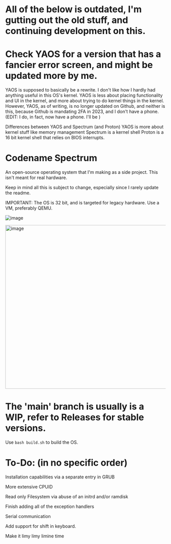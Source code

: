 # All of the below is outdated, I'm gutting out the old stuff, and continuing development on this.






















# Check YAOS for a version that has a fancier error screen, and might be updated more by me.
YAOS is supposed to basically be a rewrite. I don't like how I hardly had anything useful in this OS's kernel. 
YAOS is less about placing functionality and UI in the kernel, and more about trying to do kernel things in the kernel. However, YAOS, as of writing, is no longer updated on Github, and neither is this, because Github is mandating 2FA in 2023, and I don't have a phone. 
(EDIT: I do, in fact, now have a phone. I'll be )

Differences between YAOS and Spectrum (and Proton)
YAOS is more about kernel stuff like memory management
Spectrum is a kernel shell
Proton is a 16 bit kernel shell that relies on BIOS interrupts.
# Codename Spectrum
An open-source operating system that I'm making as a side project. This isn't meant for real hardware. 

Keep in mind all this is subject to change, especially since I rarely update the readme.

IMPORTANT: The OS is 32 bit, and is targeted for legacy hardware. Use a VM, preferably QEMU.


![image](https://user-images.githubusercontent.com/69988679/187515188-42264d6e-fb92-4f5a-94d2-ccba0fd9135c.png)

<img width="515" alt="image" src="https://user-images.githubusercontent.com/69988679/187515262-89597a8d-938b-40aa-a889-a5a836bd123f.png">










# The 'main' branch is usually is a WIP, refer to Releases for stable versions.

Use ```bash build.sh``` to build the OS.

# To-Do: (in no specific order)

Installation capabilities via a separate entry in GRUB

More extensive CPUID 

Read only Filesystem via abuse of an initrd and/or ramdisk

Finish adding all of the exception handlers

Serial communication 

Add support for shift in keyboard.

Make it limy limy limine time

